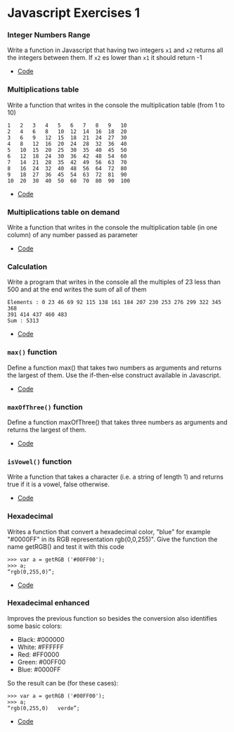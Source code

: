 # Javascript Exercises 1

### Integer Numbers Range

Write a function in Javascript that having two integers `x1` and `x2` returns all the integers between them. If `x2` es lower than `x1` it should return -1

- [Code](https://github.com/MarioTerron/javascript-exercises/blob/master/01-first-steps/js/integer-number-range.js)


### Multiplications table

Write a function that writes in the console the multiplication table (from 1 to 10)

```
1   2   3   4   5   6   7   8   9   10  
2   4   6   8   10  12  14  16  18  20  
3   6   9   12  15  18  21  24  27  30  
4   8   12  16  20  24  28  32  36  40  
5   10  15  20  25  30  35  40  45  50  
6   12  18  24  30  36  42  48  54  60  
7   14  21  28  35  42  49  56  63  70  
8   16  24  32  40  48  56  64  72  80  
9   18  27  36  45  54  63  72  81  90  
10  20  30  40  50  60  70  80  90  100
```

- [Code](https://github.com/MarioTerron/javascript-exercises/blob/master/01-first-steps/js/multiplications-table.js)


### Multiplications table on demand

Write a function that writes in the console the multiplication table (in one column) of any number passed as parameter

- [Code](https://github.com/MarioTerron/javascript-exercises/blob/master/01-first-steps/js/multiplications-table-on-demand.js)


### Calculation

Write a program that writes in the console all the multiples of 23 less than 500 and at the end writes the sum of all of them

```
Elements : 0 23 46 69 92 115 138 161 184 207 230 253 276 299 322 345 368
391 414 437 460 483
Sum : 5313
```

- [Code](https://github.com/MarioTerron/javascript-exercises/blob/master/01-first-steps/js/calculation.js)


### `max()` function

Define a function max() that takes two numbers as arguments and returns the largest of them. Use the if-then-else construct available in Javascript.

- [Code](https://github.com/MarioTerron/javascript-exercises/blob/master/01-first-steps/js/max.js)


### `maxOfThree()` function

Define a function maxOfThree() that takes three numbers as arguments and returns the largest of them.

- [Code](https://github.com/MarioTerron/javascript-exercises/blob/master/01-first-steps/js/max-of-three.js)


### `isVowel()` function

Write a function that takes a character (i.e. a string of length 1) and returns true if it is a vowel, false otherwise.

- [Code](https://github.com/MarioTerron/javascript-exercises/blob/master/01-first-steps/js/is-vowel.js)


### Hexadecimal 

Writes a function that convert a hexadecimal color, "blue" for example "#0000FF" in its RGB representation rgb(0,0,255)". Give the function the name getRGB() and test it with this code

```
>>> var a = getRGB ('#00FF00');
>>> a;
“rgb(0,255,0)”;
```

- [Code](https://github.com/MarioTerron/javascript-exercises/blob/master/01-first-steps/js/hexadecimal.js)


### Hexadecimal enhanced

Improves the previous function so besides the conversion also identifies some basic colors:
- Black: #000000
- White: #FFFFFF
- Red: #FF0000
- Green: #00FF00
- Blue: #0000FF

So the result can be (for these cases):

```
>>> var a = getRGB ('#00FF00'); 
>>> a;
“rgb(0,255,0)   verde”;
```

- [Code](https://github.com/MarioTerron/javascript-exercises/blob/master/01-first-steps/js/hexadecimal-enhanced.js)
